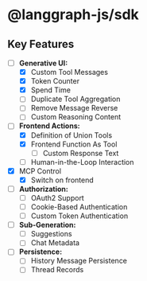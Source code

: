 # @langgraph-js/sdk

## Key Features

- [ ] **Generative UI:**
    - [x] Custom Tool Messages
    - [x] Token Counter
    - [x] Spend Time
    - [ ] Duplicate Tool Aggregation
    - [ ] Remove Message Reverse
    - [ ] Custom Reasoning Content
- [ ] **Frontend Actions:**
    - [x] Definition of Union Tools
    - [x] Frontend Function As Tool
        - [ ] Custom Response Text
    - [ ] Human-in-the-Loop Interaction
- [x] MCP Control
    - [x] Switch on frontend
- [ ] **Authorization:**
    - [ ] OAuth2 Support
    - [ ] Cookie-Based Authentication
    - [ ] Custom Token Authentication
- [ ] **Sub-Generation:**
    - [ ] Suggestions
    - [ ] Chat Metadata
- [ ] **Persistence:**
    - [ ] History Message Persistence
    - [ ] Thread Records
